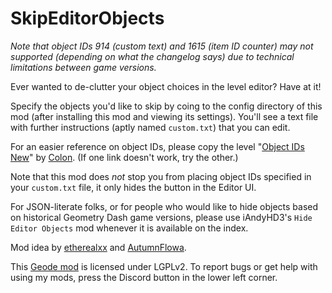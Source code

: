 # SkipEditorObjects

<cy>*Note that object IDs 914 (custom text) and 1615 (item ID counter) may not supported (depending on what the changelog says) due to technical limitations between game versions.*</c>

Ever wanted to de-clutter your object choices in the level editor? Have at it!

Specify the objects you'd like to skip by coing to the config directory of this mod (after installing this mod and viewing its settings). You'll see a text file with further instructions (aptly named `custom.txt`) that you can edit.

For an easier reference on object IDs, please copy the level "[Object IDs New](level:99784974)" by [Colon](user:106255). (If one link doesn't work, try the other.)

Note that this mod does *not* stop you from placing object IDs specified in your `custom.txt` file, it only hides the button in the Editor UI.

For JSON-literate folks, or for people who would like to hide objects based on historical Geometry Dash game versions, please use iAndyHD3's `Hide Editor Objects` mod whenever it is available on the index.

Mod idea by [etherealxx](https://twitter.com/mjwathon) and [AutumnFlowa](https://twitter.com/AutumnFlowa).

This [Geode mod](https://geode-sdk.org) is licensed under LGPLv2. To report bugs or get help with using my mods, press the Discord button in the lower left corner.